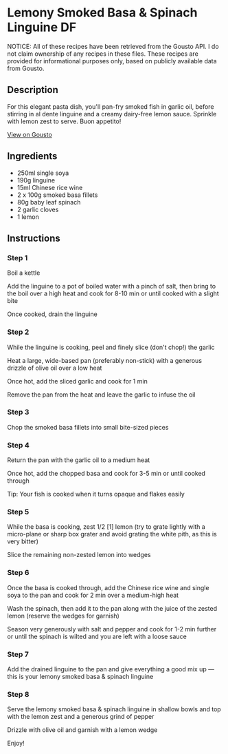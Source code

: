 # Lemony Smoked Basa & Spinach Linguine DF

NOTICE: All of these recipes have been retrieved from the Gousto API. I do not claim ownership of any recipes in these files. These recipes are provided for informational purposes only, based on publicly available data from Gousto.

## Description

For this elegant pasta dish, you'll pan-fry smoked fish in garlic oil, before stirring in al dente linguine and a creamy dairy-free lemon sauce. Sprinkle with lemon zest to serve. Buon appetito! 

[View on Gousto](https://www.gousto.co.uk/recipes/cookbook/lemony-smoked-basa-spinach-linguine-df)

## Ingredients

- 250ml single soya
- 190g linguine
- 15ml Chinese rice wine
- 2 x 100g smoked basa fillets
- 80g baby leaf spinach
- 2 garlic cloves
- 1 lemon

## Instructions


### Step 1

Boil a kettle

Add the linguine to a pot of boiled water with a pinch of salt, then bring to the boil over a high heat and cook for 8-10 min or until cooked with a slight bite

Once cooked, drain the linguine


### Step 2

While the linguine is cooking, peel and finely slice (don't chop!) the garlic

Heat a large, wide-based pan (preferably non-stick) with a generous drizzle of olive oil over a low heat

Once hot, add the sliced garlic and cook for 1 min

Remove the pan from the heat and leave the garlic to infuse the oil


### Step 3

Chop the smoked basa fillets into small bite-sized pieces


### Step 4

Return the pan with the garlic oil to a medium heat

Once hot, add the chopped basa and cook for 3-5 min or until cooked through

Tip: Your fish is cooked when it turns opaque and flakes easily


### Step 5

While the basa is cooking, zest 1/2 <span class="text-danger">[1]</span> lemon (try to grate lightly with a micro-plane or sharp box grater and avoid grating the white pith, as this is very bitter)

Slice the remaining non-zested lemon into wedges


### Step 6

Once the basa is cooked through, add the Chinese rice wine and single soya to the pan and cook for 2 min over a medium-high heat

Wash the spinach, then add it to the pan along with the juice of the zested lemon (reserve the wedges for garnish)

Season very generously with salt and pepper and cook for 1-2 min further or until the spinach is wilted and you are left with a loose sauce


### Step 7

Add the drained linguine to the pan and give everything a good mix up — this is your lemony smoked basa & spinach linguine

### Step 8

Serve the lemony smoked basa & spinach linguine in shallow bowls and top with the lemon zest and a generous grind of pepper

Drizzle with olive oil and garnish with a lemon wedge

Enjoy!

